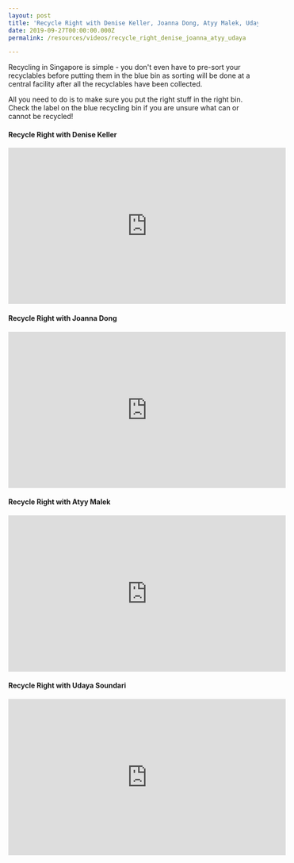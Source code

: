 ```yaml
---
layout: post
title: 'Recycle Right with Denise Keller, Joanna Dong, Atyy Malek, Udaya Soundari'
date: 2019-09-27T00:00:00.000Z
permalink: /resources/videos/recycle_right_denise_joanna_atyy_udaya

---
```



Recycling in Singapore is simple - you don't even have to pre-sort your recyclables before putting them in the blue bin as sorting will be done at a central facility after all the recyclables have been collected. 

All you need to do is to make sure you put the right stuff in the right bin. Check the label on the blue recycling bin if you are unsure what can or cannot be recycled! 


#### Recycle Right with Denise Keller

<div class="bp-youtube">
      <iframe width="560" height="315" src="https://www.youtube.com/embed/3S3WH2WfHpM" frameborder="0" allow="autoplay; encrypted-media" allowfullscreen></iframe>
</div>


#### Recycle Right with Joanna Dong

<div class="bp-youtube">
      <iframe width="560" height="315" src="https://www.youtube.com/embed/O_2QuCmczl4" frameborder="0" allow="autoplay; encrypted-media" allowfullscreen></iframe>
</div>

#### Recycle Right with Atyy Malek

<div class="bp-youtube">
      <iframe width="560" height="315" src="https://www.youtube.com/embed/vkFNvVX-OkI" frameborder="0" allow="autoplay; encrypted-media" allowfullscreen></iframe>
</div>


#### Recycle Right with Udaya Soundari

<div class="bp-youtube">
      <iframe width="560" height="315" src="https://www.youtube.com/embed/g3h-YLSeO1M" frameborder="0" allow="autoplay; encrypted-media" allowfullscreen></iframe>
</div>
